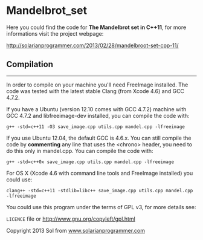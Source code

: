 # Mandelbrot_set

Here you could find the code for **The Mandelbrot set in C++11**, for more informations visit the project webpage:

http://solarianprogrammer.com/2013/02/28/mandelbroot-set-cpp-11/

## Compilation
---
In order to compile on your machine you'll need FreeImage installed. The code was tested with the latest stable Clang (from Xcode 4.6) and GCC 4.7.2. 

If you have a Ubuntu (version 12.10 comes with GCC 4.7.2) machine with GCC 4.7.2 and libfreeimage-dev installed, you can compile the code with:

    g++ -std=c++11 -O3 save_image.cpp utils.cpp mandel.cpp -lfreeimage

If you use Ubuntu 12.04, the default GCC is 4.6.x. You can still compile the code by **commenting** any line that uses the &lt;chrono&gt; header, you need to do this only in mandel.cpp. You can compile the code with:



    g++ -std=c++0x save_image.cpp utils.cpp mandel.cpp -lfreeimage

For OS X (Xcode 4.6 with command line tools and FreeImage installed) you could use:

    clang++ -std=c++11 -stdlib=libc++ save_image.cpp utils.cpp mandel.cpp -lfreeimage


You could use this program under the terms of GPL v3, for more details see:

`LICENCE` file or http://www.gnu.org/copyleft/gpl.html 

Copyright 2013 Sol from www.solarianprogrammer.com

